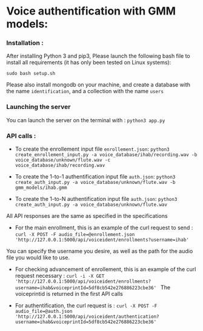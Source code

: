 # Voice authentification with GMM models:

### Installation :
After installing Python 3 and pip3, Please launch the following bash file to install all requirements (it has only been tested on Linux systems):

`sudo bash setup.sh`

Please also install mongodb on your machine, and create a database with the name `identification`, and a collection with the name `users`
### Launching the server
You can launch the server on the terminal with :
`python3 app.py`

### API calls :


- To create the enrollement input file `enrollement.json`:
`python3 create_enrollement_input.py -a voice_database/ihab/recording.wav -b voice_database/unknown/flute.wav -c voice_database/ihab/recording.wav
`

- To create the 1-to-1 authentification input file `auth.json`:
`python3 create_auth_input.py -a voice_database/unknown/flute.wav -b gmm_models/ihab.gmm
`

- To create the 1-to-N authentification input file `auth.json`:
`python3 create_auth_input.py -a voice_database/unknown/flute.wav
`

All API responses are the same as specified in the specifications

- For the main enrollment, this is an example of the curl request to send :
`curl -X POST -F audio_file=@enrollement.json 'http://127.0.0.1:5000/api/voiceident/enrollments?username=ihab'
`

You can specify the username you desire, as well as the path for the audio file you would like to use.


- For checking advancement of enrollement, this is an example of the curl request necessary :
`curl -i -X GET 'http://127.0.0.1:5000/api/voiceident/enrollments?username=ihab&voiceprintId=5df8cb542e276886223cbe36'
`
The voiceprintid is returned in the first API calls


- For authentification, the curl request is :
`curl -X POST -F audio_file=@auth.json 'http://127.0.0.1:5000/api/voiceident/authentication?username=ihab&voiceprintId=5df8cb542e276886223cbe36'
`
